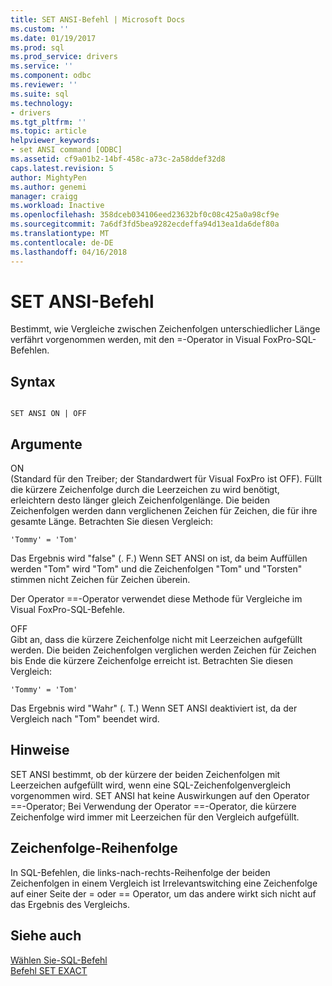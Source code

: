 ```yaml
---
title: SET ANSI-Befehl | Microsoft Docs
ms.custom: ''
ms.date: 01/19/2017
ms.prod: sql
ms.prod_service: drivers
ms.service: ''
ms.component: odbc
ms.reviewer: ''
ms.suite: sql
ms.technology:
- drivers
ms.tgt_pltfrm: ''
ms.topic: article
helpviewer_keywords:
- set ANSI command [ODBC]
ms.assetid: cf9a01b2-14bf-458c-a73c-2a58ddef32d8
caps.latest.revision: 5
author: MightyPen
ms.author: genemi
manager: craigg
ms.workload: Inactive
ms.openlocfilehash: 358dceb034106eed23632bf0c08c425a0a98cf9e
ms.sourcegitcommit: 7a6df3fd5bea9282ecdeffa94d13ea1da6def80a
ms.translationtype: MT
ms.contentlocale: de-DE
ms.lasthandoff: 04/16/2018
---
```

# <a name="set-ansi-command"></a>SET ANSI-Befehl
Bestimmt, wie Vergleiche zwischen Zeichenfolgen unterschiedlicher Länge verfährt vorgenommen werden, mit den =-Operator in Visual FoxPro-SQL-Befehlen.  
  
## <a name="syntax"></a>Syntax  
  
```  
  
SET ANSI ON | OFF  
```  
  
## <a name="arguments"></a>Argumente  
 ON  
 (Standard für den Treiber; der Standardwert für Visual FoxPro ist OFF). Füllt die kürzere Zeichenfolge durch die Leerzeichen zu wird benötigt, erleichtern desto länger gleich Zeichenfolgenlänge. Die beiden Zeichenfolgen werden dann verglichenen Zeichen für Zeichen, die für ihre gesamte Länge. Betrachten Sie diesen Vergleich:  
  
```  
'Tommy' = 'Tom'  
```  
  
 Das Ergebnis wird "false" (. F.) Wenn SET ANSI on ist, da beim Auffüllen werden "Tom" wird "Tom" und die Zeichenfolgen "Tom" und "Torsten" stimmen nicht Zeichen für Zeichen überein.  
  
 Der Operator ==-Operator verwendet diese Methode für Vergleiche im Visual FoxPro-SQL-Befehle.  
  
 OFF  
 Gibt an, dass die kürzere Zeichenfolge nicht mit Leerzeichen aufgefüllt werden. Die beiden Zeichenfolgen verglichen werden Zeichen für Zeichen bis Ende die kürzere Zeichenfolge erreicht ist. Betrachten Sie diesen Vergleich:  
  
```  
'Tommy' = 'Tom'  
```  
  
 Das Ergebnis wird "Wahr" (. T.) Wenn SET ANSI deaktiviert ist, da der Vergleich nach "Tom" beendet wird.  
  
## <a name="remarks"></a>Hinweise  
 SET ANSI bestimmt, ob der kürzere der beiden Zeichenfolgen mit Leerzeichen aufgefüllt wird, wenn eine SQL-Zeichenfolgenvergleich vorgenommen wird. SET ANSI hat keine Auswirkungen auf den Operator ==-Operator; Bei Verwendung der Operator ==-Operator, die kürzere Zeichenfolge wird immer mit Leerzeichen für den Vergleich aufgefüllt.  
  
## <a name="string-order"></a>Zeichenfolge-Reihenfolge  
 In SQL-Befehlen, die links-nach-rechts-Reihenfolge der beiden Zeichenfolgen in einem Vergleich ist Irrelevantswitching eine Zeichenfolge auf einer Seite der = oder == Operator, um das andere wirkt sich nicht auf das Ergebnis des Vergleichs.  
  
## <a name="see-also"></a>Siehe auch  
 [Wählen Sie-SQL-Befehl](../../odbc/microsoft/select-sql-command.md)   
 [Befehl SET EXACT](../../odbc/microsoft/set-exact-command.md)
